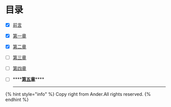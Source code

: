 # 目录

* [x] [前言](./)
* [x] [第一章](di-yi-zhang/read.md.md)
* [x] [第二章](di-er-zhang/read.md)
* [ ] [第三章](https://github.com/dfghj123tyuvi/SD-Quotes/tree/6b8411cf2d6a48fce96d4ce7aebdf720d7f1d217/第三章/read.md)
* [ ] [第四章](https://github.com/dfghj123tyuvi/SD-Quotes/tree/6b8411cf2d6a48fce96d4ce7aebdf720d7f1d217/第四章/read.md)
* [ ] \*\*\*\*[**第五章**](https://github.com/dfghj123tyuvi/SD-Quotes/tree/6b8411cf2d6a48fce96d4ce7aebdf720d7f1d217/第五章/read.md)\*\*\*\*

   ****

{% hint style="info" %}
Copy right from Ander.All rights reserved.
{% endhint %}

